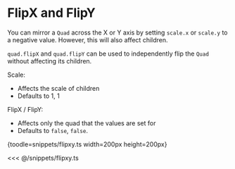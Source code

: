 # FlipX and FlipY

You can mirror a `Quad` across the X or Y axis by setting `scale.x` or `scale.y` to a negative value. However, this will also affect children.

`quad.flipX` and `quad.flipY` can be used to independently flip the `Quad` without affecting its children.

Scale:

- Affects the scale of children
- Defaults to 1, 1

FlipX / FlipY:

- Affects only the quad that the values are set for
- Defaults to `false`, `false`.

{toodle=snippets/flipxy.ts width=200px height=200px}

<<< @/snippets/flipxy.ts
